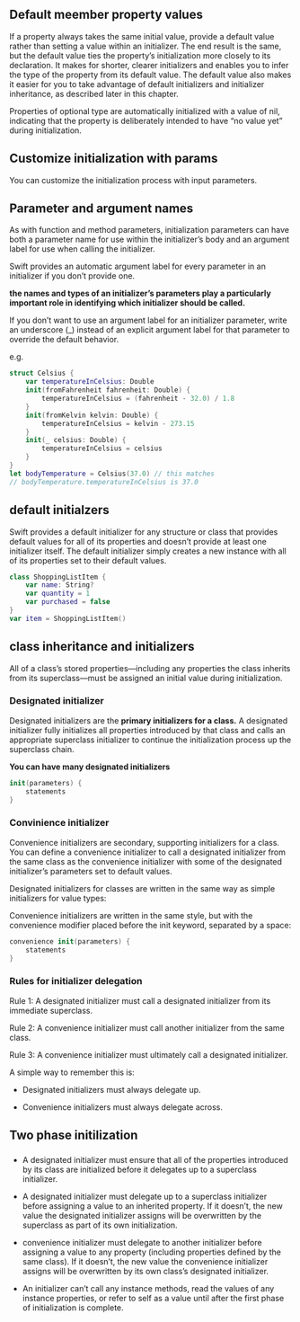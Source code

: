 
## Default meember property values

If a property always takes the same initial value, provide a default value rather than setting a value within an initializer. The end result is the same, but the default value ties the property’s initialization more closely to its declaration. It makes for shorter, clearer initializers and enables you to infer the type of the property from its default value. The default value also makes it easier for you to take advantage of default initializers and initializer inheritance, as described later in this chapter.

Properties of optional type are automatically initialized with a value of nil, indicating that the property is deliberately intended to have “no value yet” during initialization.



## Customize initialization with params

You can customize the initialization process with input parameters.


## Parameter and argument names

As with function and method parameters, initialization parameters can have both a parameter name for use within the initializer’s body and an argument label for use when calling the initializer.

Swift provides an automatic argument label for every parameter in an initializer if you don’t provide one.

**the names and types of an initializer’s parameters play a particularly important role in identifying which initializer should be called.**

If you don’t want to use an argument label for an initializer parameter, write an underscore (_) instead of an explicit argument label for that parameter to override the default behavior.

e.g.
```swift
struct Celsius {
    var temperatureInCelsius: Double
    init(fromFahrenheit fahrenheit: Double) {
        temperatureInCelsius = (fahrenheit - 32.0) / 1.8
    }
    init(fromKelvin kelvin: Double) {
        temperatureInCelsius = kelvin - 273.15
    }
    init(_ celsius: Double) {
        temperatureInCelsius = celsius
    }
}
let bodyTemperature = Celsius(37.0) // this matches
// bodyTemperature.temperatureInCelsius is 37.0
```


## default initialzers

Swift provides a default initializer for any structure or class that provides default values for all of its properties and doesn’t provide at least one initializer itself. The default initializer simply creates a new instance with all of its properties set to their default values.

```swift
class ShoppingListItem {
    var name: String?
    var quantity = 1
    var purchased = false
}
var item = ShoppingListItem()
```


##  class inheritance and initializers

All of a class’s stored properties—including any properties the class inherits from its superclass—must be assigned an initial value during initialization.

### Designated initializer

Designated initializers are the **primary initializers for a class.** A designated initializer fully initializes all properties introduced by that class and calls an appropriate superclass initializer to continue the initialization process up the superclass chain.

**You can have many designated initializers**

```swift
init(parameters) {
    statements
}
```

### Convinience initializer

Convenience initializers are secondary, supporting initializers for a class. You can define a convenience initializer to call a designated initializer from the same class as the convenience initializer with some of the designated initializer’s parameters set to default values.

Designated initializers for classes are written in the same way as simple initializers for value types:

Convenience initializers are written in the same style, but with the convenience modifier placed before the init keyword, separated by a space:
```swift
convenience init(parameters) {
    statements
}
```


### Rules for initializer delegation

Rule 1: A designated initializer must call a designated initializer from its immediate superclass.

Rule 2: A convenience initializer must call another initializer from the same class.

Rule 3: A convenience initializer must ultimately call a designated initializer.

A simple way to remember this is:

* Designated initializers must always delegate up.

* Convenience initializers must always delegate across.


## Two phase initilization

### 

* A designated initializer must ensure that all of the properties introduced by its class are initialized before it delegates up to a superclass initializer.

* A designated initializer must delegate up to a superclass initializer before assigning a value to an inherited property. If it doesn’t, the new value the designated initializer assigns will be overwritten by the superclass as part of its own initialization.

*  convenience initializer must delegate to another initializer before assigning a value to any property (including properties defined by the same class). If it doesn’t, the new value the convenience initializer assigns will be overwritten by its own class’s designated initializer.

* An initializer can’t call any instance methods, read the values of any instance properties, or refer to self as a value until after the first phase of initialization is complete.

